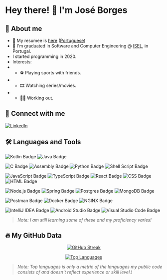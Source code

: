 # Hey there! 👋 I'm José Borges

## 📖 About me
- 📝 My resumee is [here](https://www.canva.com/design/DAGTS613Gho/FYih971Ts2vNDejX2soh1w/view?utm_content=DAGTS613Gho&utm_campaign=designshare&utm_medium=link&utm_source=editor) ([Portuguese](https://www.canva.com/design/DAGSW5Uvc_0/7zdRs7mU0Z2JA6LsA5DZxA/view?utm_content=DAGSW5Uvc_0&utm_campaign=designshare&utm_medium=link&utm_source=editor))
- 🏫 I'm graduated in Software and Computer Engineering @ [ISEL](https://www.isel.pt/enISEL), in Portugal.
- I started programming in 2020.
- Interests:
-   - ⚽ Playing sports with friends.
-   - 🎞️ Watching series/movies.
-   - 💪🏼 Working out.

## 🔗 Connect with me
[![LinkedIn](https://img.shields.io/badge/-LinkedIn-blue?style=flat&logo=Linkedin&logoColor=white)](https://www.linkedin.com/in/jos%C3%A9-borges-b0245b32b)


## 🛠️ Languages and Tools
<p>
  <img src="https://img.shields.io/badge/-Kotlin-7F52FF?style=flat&logo=kotlin&logoColor=white" alt="Kotlin Badge" />
  <img src="https://img.shields.io/badge/-Java-007396?style=flat&logo=java&logoColor=white" alt="Java Badge" />
</p>

<p>
  <img src="https://img.shields.io/badge/-C-00599C?style=flat&logo=c" alt="C Badge" />
  <img src="https://img.shields.io/badge/-Assembly-525252?style=flat&color=black" alt="Assembly Badge" />
  <img src="https://img.shields.io/badge/-Python-FFD43B?style=flat&logo=python&logoColor=blue" alt="Python Badge" />
  <img src="https://img.shields.io/badge/-Shell_Script-4EAA25?style=flat&logo=gnu-bash&logoColor=white&color=black" alt="Shell Script Badge" />  
</p>

<p>
  <img src="https://img.shields.io/badge/-JavaScript-F7DF1E?style=flat&logo=javascript&logoColor=black" alt="JavaScript Badge" />
  <img src="https://img.shields.io/badge/-TypeScript-3178C6?style=flat&logo=typescript&logoColor=white" alt="TypeScript Badge" />
  <img src="https://img.shields.io/badge/-React-61DAFB?style=flat&logo=react&logoColor=black" alt="React Badge" />
  <img src="https://img.shields.io/badge/-CSS-1572B6?style=flat&logo=css3&logoColor=white" alt="CSS Badge" />
  <img src="https://img.shields.io/badge/-HTML-E34F26?style=flat&logo=html5&logoColor=white" alt="HTML Badge" />
</p>

<p>
  <img src="https://img.shields.io/badge/-Node.js-339933?style=flat&logo=node-dot-js&logoColor=white" alt="Node.js Badge" />
  <img src="https://img.shields.io/badge/-Spring-6DB33F?style=flat&logo=spring&logoColor=white" alt="Spring Badge" />
  <img src="https://img.shields.io/badge/-Postgres-336791?style=flat&logo=postgresql&logoColor=white" alt="Postgres Badge" />
  <img src="https://img.shields.io/badge/-MongoDB-47A248?style=flat&logo=mongodb&logoColor=white" alt="MongoDB Badge" />
</p>
<p>
  <img src="https://img.shields.io/badge/-Postman-FF6C37?style=flat&logo=postman&logoColor=white" alt="Postman Badge" />
  <img src="https://img.shields.io/badge/-Docker-2496ED?style=flat&logo=docker&logoColor=white" alt="Docker Badge" />
  <img src="https://img.shields.io/badge/-NGINX-009639?style=flat&logo=nginx&logoColor=white" alt="NGINX Badge" />
</p>

<p>
  <img src="https://img.shields.io/badge/-IntelliJ_IDEA-000000?style=flat&logo=intellij-idea&logoColor=white" alt="IntelliJ IDEA Badge" />
  <img src="https://img.shields.io/badge/-Android_Studio-3DDC84?style=flat&logo=android-studio&logoColor=white" alt="Android Studio Badge" />
  <img src="https://img.shields.io/badge/-Visual_Studio_Code-0078d7?style=flat&logo=visual-studio-code&logoColor=white" alt="Visual Studio Code Badge" />
</p>

<!--<img src="https://img.shields.io/badge/-Bootstrap-7952B3?style=flat&logo=bootstrap&logoColor=white" alt="Bootstrap Badge" />
<img src="https://img.shields.io/badge/-Elasticsearch-005571?style=flat&logo=elasticsearch&logoColor=white" alt="Elasticsearch Badge" />]-->

<p>

> _Note: I am still learning some of these and my proficiency varies!_

## 🔥 My GitHub Data
<div align=center>

[![GitHub Streak](https://github-readme-streak-stats.herokuapp.com?user=Jose-Borges&theme=tokyonight)](https://git.io/streak-stats)

[![Top Languages](https://github-readme-stats.vercel.app/api/top-langs/?username=Jose-Borges&layout=compact&theme=tokyonight)](https://github.com/anuraghazra/github-readme-stats)

</div>

> _Note: Top languages is only a metric of the languages my public code consists of and doesn't reflect experience or skill level.!_
